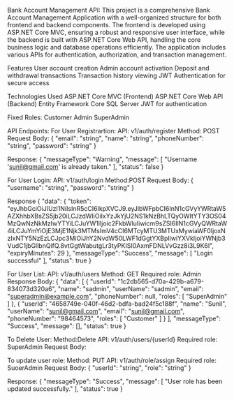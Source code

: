 Bank Account Management API:
This project is a comprehensive Bank Account Management Application with a well-organized structure for both frontend and backend components. The frontend is developed using ASP.NET Core MVC, ensuring a robust and responsive user interface, while the backend is built with ASP.NET Core Web API, handling the core business logic and database operations efficiently. The application includes various APIs for authentication, authorization, and transaction management.

Features
User account creation
Admin account activation
Deposit and withdrawal transactions
Transaction history viewing
JWT Authentication for secure access


Technologies Used
ASP.NET Core MVC (Frontend)
ASP.NET Core Web API (Backend)
Entity Framework Core
SQL Server
JWT for authentication


Fixed Roles: 
Customer
Admin
SuperAdmin

API Endpoints:
For User Registrartion: 
API: v1/auth/register
Method: POST
Request Body:
{
  "email": "string",
  "name": "string",
  "phoneNumber": "string",
  "password": "string"
}

Response:
{
  "messageType": "Warning",
  "message": [
    "Username 'sunil@gmail.com' is already taken."
  ],
  "status": false
}


For User Login: 
API: v1/auth/login
Method:POST
Request Body:
{
  "username": "string",
  "password": "string"
}


Response
{
  "data": {
    "token": "eyJhbGciOiJIUzI1NiIsInR5cCI6IkpXVCJ9.eyJlbWFpbCI6InN1cGVyYWRtaW5AZXhhbXBsZS5jb20iLCJzdWIiOiIxYzJkYjU2NS1kNzBhLTQyOWItYTY3OS04MzQwNzNkMzIwYTYiLCJuYW1lIjoic2FkbWluIiwicm9sZSI6IlN1cGVyQWRtaW4iLCJuYmYiOjE3MjE1Njk3MTMsImV4cCI6MTcyMTU3MTUxMywiaWF0IjoxNzIxNTY5NzEzLCJpc3MiOiJhY2NvdW50LWF1dGgtYXBpIiwiYXVkIjoiYWNjb3VudC1jbGllbnQifQ.8vtGgtWabutgLr3tyPKISI0AxmFDNLVvGzz8i3L9K6I",
    "expiryMinutes": 29
  },
  "messageType": "Success",
  "message": [
    "Login successful"
  ],
  "status": true
}


For User List: 
API: v1/auth/users
Method: GET
Required role: Admin
Response Body:
{
  "data": [
    {
      "userId": "1c2db565-d70a-429b-a679-834073d320a6",
      "name": "sadmin",
      "userName": "sadmin",
      "email": "superadmin@example.com",
      "phoneNumber": null,
      "roles": [
        "SuperAdmin"
      ]
    },
    {
      "userId": "4658749e-040f-46d2-bdfa-bad24f5c188f",
      "name": "Sunil",
      "userName": "sunil@gmail.com",
      "email": "sunil@gmail.com",
      "phoneNumber": "98464573",
      "roles": [
        "Customer"
      ]
    }
  ],
  "messageType": "Success",
  "message": [],
  "status": true
}



To Delete User: 
Method:Delete
API: v1/auth/users/{userId}
Required role: SuperAdmin
Request Body:



To update user role: 
Method: PUT
API: v1/auth/role/assign
Required role: SuoerAdmin
Request Body:
{
  "userId": "string",
  "role": "string"
}

Response: {
  "messageType": "Success",
  "message": [
    "User role has been updated successfully."
  ],
  "status": true
}


